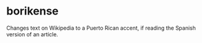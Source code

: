 # borikense
Changes text on Wikipedia to a Puerto Rican accent, if reading the Spanish version of an article.
